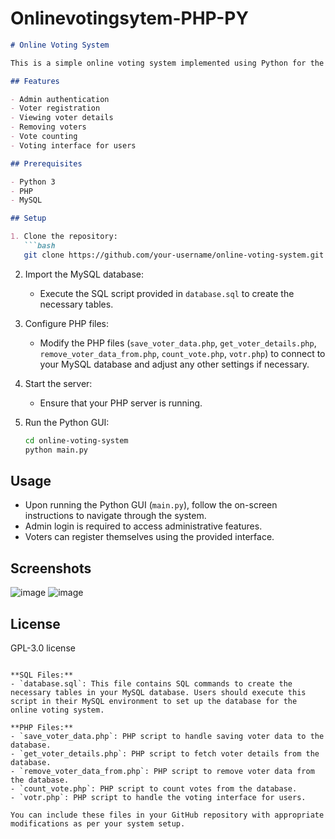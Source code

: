 # Onlinevotingsytem-PHP-PY

```markdown
# Online Voting System

This is a simple online voting system implemented using Python for the GUI, PHP for server-side processing, and MySQL for database management.

## Features

- Admin authentication
- Voter registration
- Viewing voter details
- Removing voters
- Vote counting
- Voting interface for users

## Prerequisites

- Python 3
- PHP
- MySQL

## Setup

1. Clone the repository:
   ```bash
   git clone https://github.com/your-username/online-voting-system.git
   ```

2. Import the MySQL database:
   - Execute the SQL script provided in `database.sql` to create the necessary tables.

3. Configure PHP files:
   - Modify the PHP files (`save_voter_data.php`, `get_voter_details.php`, `remove_voter_data_from.php`, `count_vote.php`, `votr.php`) to connect to your MySQL database and adjust any other settings if necessary.

4. Start the server:
   - Ensure that your PHP server is running.

5. Run the Python GUI:
   ```bash
   cd online-voting-system
   python main.py
   ```

## Usage

- Upon running the Python GUI (`main.py`), follow the on-screen instructions to navigate through the system.
- Admin login is required to access administrative features.
- Voters can register themselves using the provided interface.

## Screenshots

![image](https://github.com/adhimiw/Onlinevotingsytem-PHP-PY/assets/121428949/b0a21be1-f5ed-4233-b57a-3525adeba238)
![image](https://github.com/adhimiw/Onlinevotingsytem-PHP-PY/assets/121428949/10e50d3f-169f-4a45-8f2f-1d56bcfc0b50)


## License

GPL-3.0 license



```

**SQL Files:**
- `database.sql`: This file contains SQL commands to create the necessary tables in your MySQL database. Users should execute this script in their MySQL environment to set up the database for the online voting system.

**PHP Files:**
- `save_voter_data.php`: PHP script to handle saving voter data to the database.
- `get_voter_details.php`: PHP script to fetch voter details from the database.
- `remove_voter_data_from.php`: PHP script to remove voter data from the database.
- `count_vote.php`: PHP script to count votes from the database.
- `votr.php`: PHP script to handle the voting interface for users.

You can include these files in your GitHub repository with appropriate modifications as per your system setup.
